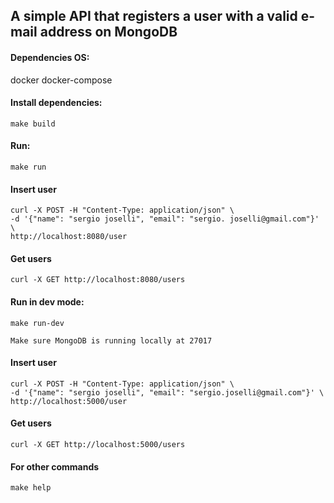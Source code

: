 ## A simple API that registers a user with a valid e-mail address on MongoDB

#### Dependencies OS:

docker
docker-compose

#### Install dependencies:

    make build

#### Run:

    make run

#### Insert user

    curl -X POST -H "Content-Type: application/json" \
    -d '{"name": "sergio joselli", "email": "sergio. joselli@gmail.com"}' \
    http://localhost:8080/user

#### Get users

    curl -X GET http://localhost:8080/users

#### Run in dev mode:

    make run-dev

    Make sure MongoDB is running locally at 27017

#### Insert user

    curl -X POST -H "Content-Type: application/json" \
    -d '{"name": "sergio joselli", "email": "sergio.joselli@gmail.com"}' \
    http://localhost:5000/user

#### Get users

    curl -X GET http://localhost:5000/users

#### For other commands

    make help
